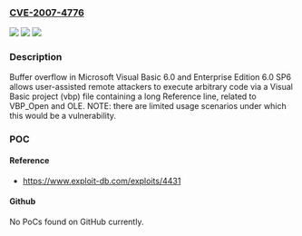 ### [CVE-2007-4776](https://cve.mitre.org/cgi-bin/cvename.cgi?name=CVE-2007-4776)
![](https://img.shields.io/static/v1?label=Product&message=n%2Fa&color=blue)
![](https://img.shields.io/static/v1?label=Version&message=n%2Fa&color=blue)
![](https://img.shields.io/static/v1?label=Vulnerability&message=n%2Fa&color=brighgreen)

### Description

Buffer overflow in Microsoft Visual Basic 6.0 and Enterprise Edition 6.0 SP6 allows user-assisted remote attackers to execute arbitrary code via a Visual Basic project (vbp) file containing a long Reference line, related to VBP_Open and OLE. NOTE: there are limited usage scenarios under which this would be a vulnerability.

### POC

#### Reference
- https://www.exploit-db.com/exploits/4431

#### Github
No PoCs found on GitHub currently.


